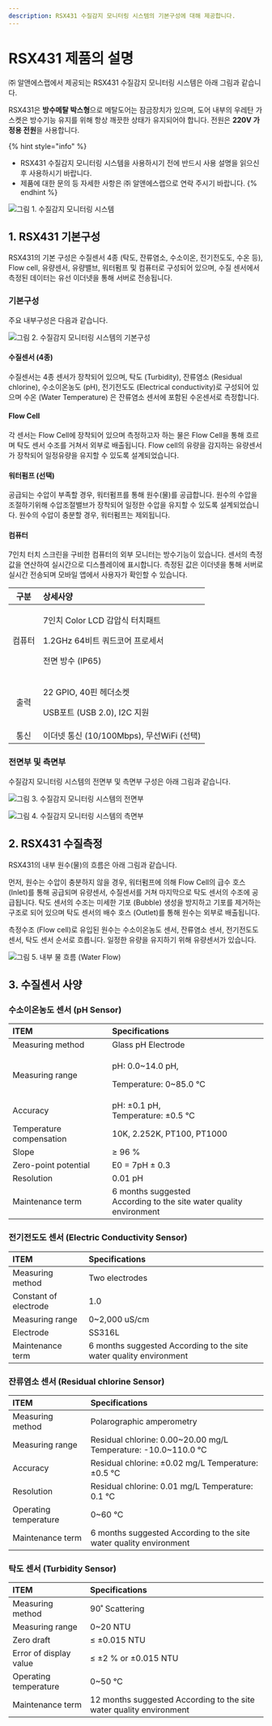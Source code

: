 ```yaml
---
description: RSX431 수질감지 모니터링 시스템의 기본구성에 대해 제공합니다.
---
```


# RSX431 제품의 설명

㈜ 알앤에스랩에서 제공되는 RSX431 수질감지 모니터링 시스템은 아래 그림과 같습니다. 

RSX431은 **방수메탈 박스형**으로 메탈도어는 잠금장치가 있으며, 도어 내부의 우레탄 가스켓은 방수기능 유지를 위해 항상 깨끗한 상태가 유지되어야 합니다. 전원은 **220V 가정용 전원**을 사용합니다.

{% hint style="info" %}
* RSX431 수질감지 모니터링 시스템을 사용하시기 전에 반드시 사용 설명을 읽으신 후 사용하시기 바랍니다.
* 제품에 대한 문의 등 자세한 사항은 ㈜ 알앤에스랩으로 연락 주시기 바랍니다.
{% endhint %}

![&#xADF8;&#xB9BC; 1. &#xC218;&#xC9C8;&#xAC10;&#xC9C0; &#xBAA8;&#xB2C8;&#xD130;&#xB9C1; &#xC2DC;&#xC2A4;&#xD15C; ](../.gitbook/assets/1.jpg)

## 1. RSX431 기본구성 

RSX431의 기본 구성은 수질센서 4종 \(탁도, 잔류염소, 수소이온, 전기전도도, 수온 등\), Flow cell, 유량센서, 유량밸브, 워터펌프 및 컴퓨터로 구성되어 있으며, 수질 센서에서 측정된 데이터는 유선 이더넷을 통해 서버로 전송됩니다.

### 기본구성

주요 내부구성은 다음과 같습니다.

![&#xADF8;&#xB9BC; 2. &#xC218;&#xC9C8;&#xAC10;&#xC9C0; &#xBAA8;&#xB2C8;&#xD130;&#xB9C1; &#xC2DC;&#xC2A4;&#xD15C;&#xC758; &#xAE30;&#xBCF8;&#xAD6C;&#xC131;](../.gitbook/assets/2.jpg)

#### 수질센서 \(4종\)

수질센서는 4종 센서가 장착되어 있으며, 탁도 \(Turbidity\), 잔류염소 \(Residual chlorine\), 수소이온농도 \(pH\), 전기전도도 \(Electrical conductivity\)로 구성되어 있으며 수온 \(Water Temperature\) 은 잔류염소 센서에 포함된 수온센서로 측정합니다.

#### Flow Cell

각 센서는 Flow Cell에 장착되어 있으며 측정하고자 하는 물은 Flow Cell을 통해 흐르며 탁도 센서 수조를 거쳐서 외부로 배출됩니다. Flow cell의 유량을 감지하는 유량센서가 장착되어 일정유량을 유지할 수 있도록 설계되었습니다.

#### 워터펌프 \(선택\)

공급되는 수압이 부족할 경우, 워터펌프를 통해 원수\(물\)를 공급합니다. 원수의 수압을 조절하기위해 수압조절밸브가 장착되어 일정한 수압을 유지할 수 있도록 설계되었습니다. 원수의 수압이 충분할 경우, 워터펌프는 제외됩니다.

#### 컴퓨터

7인치 터치 스크린을 구비한 컴퓨터의 외부 모니터는 방수기능이 있습니다. 센서의 측정값을 연산하여 실시간으로 디스플레이에 표시합니다. 측정된 값은 이더넷을 통해 서버로 실시간 전송되며 모바일 앱에서 사용자가 확인할 수 있습니다.

<table>
  <thead>
    <tr>
      <th style="text-align:center">&#xAD6C;&#xBD84;</th>
      <th style="text-align:left">&#xC0C1;&#xC138;&#xC0AC;&#xC591;</th>
    </tr>
  </thead>
  <tbody>
    <tr>
      <td style="text-align:center">&#xCEF4;&#xD4E8;&#xD130;</td>
      <td style="text-align:left">
        <p>7&#xC778;&#xCE58; Color LCD &#xAC10;&#xC555;&#xC2DD; &#xD130;&#xCE58;&#xD328;&#xD2B8;</p>
        <p>1.2GHz 64&#xBE44;&#xD2B8; &#xCFFC;&#xB4DC;&#xCF54;&#xC5B4; &#xD504;&#xB85C;&#xC138;&#xC11C;</p>
        <p>&#xC804;&#xBA74; &#xBC29;&#xC218; (IP65)</p>
      </td>
    </tr>
    <tr>
      <td style="text-align:center">&#xCD9C;&#xB825;</td>
      <td style="text-align:left">
        <p>22 GPIO, 40&#xD540; &#xD5E4;&#xB354;&#xC18C;&#xCF13;</p>
        <p>USB&#xD3EC;&#xD2B8; (USB 2.0), I2C &#xC9C0;&#xC6D0;</p>
      </td>
    </tr>
    <tr>
      <td style="text-align:center">&#xD1B5;&#xC2E0;</td>
      <td style="text-align:left">&#xC774;&#xB354;&#xB137; &#xD1B5;&#xC2E0; (10/100Mbps), &#xBB34;&#xC120;WiFi
        (&#xC120;&#xD0DD;)</td>
    </tr>
  </tbody>
</table>

### 전면부 및 측면부

수질감지 모니터링 시스템의 전면부 및 측면부 구성은 아래 그림과 같습니다.

![&#xADF8;&#xB9BC; 3. &#xC218;&#xC9C8;&#xAC10;&#xC9C0; &#xBAA8;&#xB2C8;&#xD130;&#xB9C1; &#xC2DC;&#xC2A4;&#xD15C;&#xC758; &#xC804;&#xBA74;&#xBD80;](../.gitbook/assets/3.jpg)

![&#xADF8;&#xB9BC; 4. &#xC218;&#xC9C8;&#xAC10;&#xC9C0; &#xBAA8;&#xB2C8;&#xD130;&#xB9C1; &#xC2DC;&#xC2A4;&#xD15C;&#xC758; &#xCE21;&#xBA74;&#xBD80;](../.gitbook/assets/4.jpg)

## 2. RSX431 수질측정 

RSX431의 내부 원수\(물\)의 흐름은 아래 그림과 같습니다.

먼저, 원수는 수압이 충분하지 않을 경우, 워터펌프에 의해 Flow Cell의 급수 호스 \(Inlet\)를 통해 공급되며 유량센서, 수질센서를 거쳐 마지막으로 탁도 센서의 수조에 공급됩니다. 탁도 센서의 수조는 미세한 기포 \(Bubble\) 생성을 방지하고 기포를 제거하는 구조로 되어 있으며 탁도 센서의 배수 호스 \(Outlet\)를 통해 원수는 외부로 배출됩니다. 

측정수조 \(Flow cell\)로 유입된 원수는 수소이온농도 센서, 잔류염소 센서, 전기전도도 센서, 탁도 센서 순서로 흐릅니다. 일정한 유량을 유지하기 위해 유량센서가 있습니다.



![&#xADF8;&#xB9BC; 5. &#xB0B4;&#xBD80; &#xBB3C; &#xD750;&#xB984; \(Water Flow\)](../.gitbook/assets/5.jpg)

## 3. 수질센서 사양 

### 수소이온농도 센서 \(pH Sensor\)

<table>
  <thead>
    <tr>
      <th style="text-align:left">
        <img src="file:///C:/Users/dokeb/AppData/Local/Temp/msohtmlclip1/01/clip_image002.jpg"
        alt/>ITEM</th>
      <th style="text-align:left">Specifications</th>
    </tr>
  </thead>
  <tbody>
    <tr>
      <td style="text-align:left">Measuring method</td>
      <td style="text-align:left">Glass pH Electrode</td>
    </tr>
    <tr>
      <td style="text-align:left">Measuring range</td>
      <td style="text-align:left">
        <p>pH: 0.0~14.0 pH,</p>
        <p>Temperature: 0~85.0 &#x2103;</p>
      </td>
    </tr>
    <tr>
      <td style="text-align:left">Accuracy</td>
      <td style="text-align:left">pH: &#xB1;0.1 pH,
        <br />Temperature: &#xB1;0.5 &#x2103;</td>
    </tr>
    <tr>
      <td style="text-align:left">Temperature compensation</td>
      <td style="text-align:left">10K, 2.252K, PT100, PT1000</td>
    </tr>
    <tr>
      <td style="text-align:left">Slope</td>
      <td style="text-align:left">&#x2265; 96 %</td>
    </tr>
    <tr>
      <td style="text-align:left">Zero-point potential</td>
      <td style="text-align:left">E0 = 7pH &#xB1; 0.3</td>
    </tr>
    <tr>
      <td style="text-align:left">Resolution</td>
      <td style="text-align:left">0.01 pH</td>
    </tr>
    <tr>
      <td style="text-align:left">Maintenance term</td>
      <td style="text-align:left">6 months suggested
        <br />According to the site water quality environment</td>
    </tr>
  </tbody>
</table>



### 전기전도도 센서 \(Electric Conductivity Sensor\)

| ITEM | Specifications |
| :--- | :--- |
| Measuring method | Two electrodes |
| Constant of electrode | 1.0 |
| Measuring range | 0~2,000 uS/cm |
| Electrode | SS316L |
| Maintenance term | 6 months suggested  According to the site water quality environment |



### 잔류염소 센서 \(Residual chlorine Sensor\)

| ITEM | Specifications |
| :--- | :--- |
| Measuring method | Polarographic amperometry |
| Measuring range | Residual chlorine: 0.00~20.00 mg/L  Temperature: -10.0~110.0 ℃ |
| Accuracy | Residual chlorine: ±0.02 mg/L  Temperature: ±0.5 ℃ |
| Resolution | Residual chlorine: 0.01 mg/L  Temperature: 0.1 ℃ |
| Operating temperature | 0~60 ℃ |
| Maintenance term | 6 months suggested  According to the site water quality environment |



### 탁도 센서 \(Turbidity Sensor\)

| ITEM | Specifications |
| :--- | :--- |
| Measuring method | 90˚ Scattering |
| Measuring range | 0~20 NTU |
| Zero draft | ≤ ±0.015 NTU |
| Error of display value | ≤ ±2 % or ±0.015 NTU |
| Operating temperature | 0~50 ℃ |
| Maintenance term | 12 months suggested  According to the site water quality environment |




